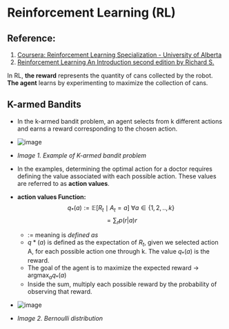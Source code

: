 # Reinforcement Learning (RL)
## Reference:
1. [Coursera: Reinforcement Learning Specialization - University of Alberta](https://www.coursera.org/programs/faculty-program-qaslr/specializations/reinforcement-learning) 
2. [Reinforcement Learning An Introduction second edition by Richard S.](https://d3c33hcgiwev3.cloudfront.net/Ph9QFZnEEemRfw7JJ0OZYA_808e8e7d9a544e1eb31ad11069d45dc4_RLbook2018.pdf?Expires=1711065600&Signature=acE3T19e2QKi6gu7CNwLkEDh2PbkTR8Z20V163Vn4-tVDXviK4G24oYbuIwkFIR~dcZXEgvGcgdBLk8kIuPf-YtWJ3JZqGaJ1quuCMQXKnO2au1NfTqSJCwfNLaYcud6Mxpmk7DU3Nq6EIcgCBI3cn6-wE1WYtEsH5Mo9uBdJdE_&Key-Pair-Id=APKAJLTNE6QMUY6HBC5A)

In RL, **the reward** represents the quantity of cans collected by the robot. **The agent** learns by experimenting to maximize the collection of cans.

## K-armed Bandits
-  In the k-armed bandit problem, an agent selects from k different actions and earns a reward corresponding to the chosen action. 
- ![image](https://hackmd.io/_uploads/r11uO4dRa.png)
- *Image 1. Example of K-armed bandit problem*
- In the examples, determining the optimal action for a doctor requires defining the value associated with each possible action. These values are referred to as **action values**. 
- **action values Function:** 
$$q_*(a) := \mathbb{E}[R_t \mid A_t = a] \; \forall a \in \{1,2,..,k\}$$
$$= \sum_r p(r|a)r$$
	- := meaning is *defined as* 
	- $q *(a)$ is defined as the expectation of $R_t$, given we selected action A, for each possible action one through k. The value $q_*(a)$ is the reward.
	- The goal of the agent is to maximize the expected reward &rarr; $\operatorname{argmax}_{a} q_*(a)$
	- Inside the sum, multiply each possible reward by the probability of observing that reward.
	
- ![image](https://hackmd.io/_uploads/Hy1zu4u0p.png)
- *Image 2. Bernoulli distribution*
